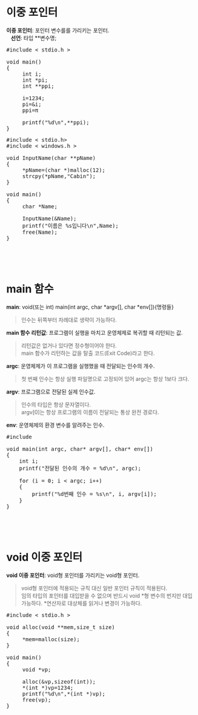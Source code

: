 # 이중 포인터
**이중 포인터**: 포인터 변수를를 가리키는 포인터.  
&nbsp;&nbsp;&nbsp;**선언**: 타입 **변수명;
<pre>#include < stdio.h >

void main()
{
     int i;
     int *pi;
     int **ppi;
 
     i=1234;
     pi=&i;
     ppi=&pi;

     printf("%d\n",**ppi);
}</pre>
<pre>#include < stdio.h>
#include < windows.h >

void InputName(char **pName)
{
     *pName=(char *)malloc(12);
     strcpy(*pName,"Cabin");
}

void main()
{
     char *Name;

     InputName(&Name);
     printf("이름은 %s입니다\n",Name);
     free(Name);
}</pre><br><br><br>

# main 함수
**main**: void(또는 int) main(int argc, char *argv[], char *env[]){명령들}  
> 인수는 뒤쪽부터 차례대로 생략이 가능하다.

**main 함수 리턴값**: 프로그램이 실행을 마치고 운영체제로 복귀할 때 리턴되는 값.  
> 리턴값은 없거나 있다면 정수형이어야 한다.  
> main 함수가 리턴하는 값을 탈출 코드(Exit Code)라고 한다.

**argc**: 운영체제가 이 프로그램을 실행했을 때 전달되는 인수의 개수.  
> 첫 번째 인수는 항상 실행 파일명으로 고정되어 있어 argc는 항상 1보다 크다.

**argv**: 프로그램으로 전달된 실제 인수값.  
> 인수의 타입은 항상 문자열이다.  
> argv[0]는 항상 프로그램의 이름이 전달되는 통상 완전 경로다.

**env**: 운영체제의 환경 변수를 알려주는 인수.
<pre>#include <stdio.h>

void main(int argc, char* argv[], char* env[])
{
    int i;
    printf("전달된 인수의 개수 = %d\n", argc);

    for (i = 0; i < argc; i++)
    {
        printf("%d번째 인수 = %s\n", i, argv[i]);
    }
}</pre><br><br><br>

# void 이중 포인터
**void 이중 포인터**: void형 포인터를 가리키는 void형 포인터.  
> void형 포인터에 적용되는 규칙 대신 일반 포인터 규칙이 적용된다.  
> 임의 타입의 포인터를 대입받을 수 없으며 반드시 void *형 변수의 번지만 대입 가능하다.
> *연산자로 대상체를 읽거나 변경이 가능하다.

<pre>#include < stdio.h >

void alloc(void **mem,size_t size)
{
     *mem=malloc(size);
}

void main()
{
     void *vp;

     alloc(&vp,sizeof(int));
     *(int *)vp=1234;
     printf("%d\n",*(int *)vp);
     free(vp);
}</pre>
